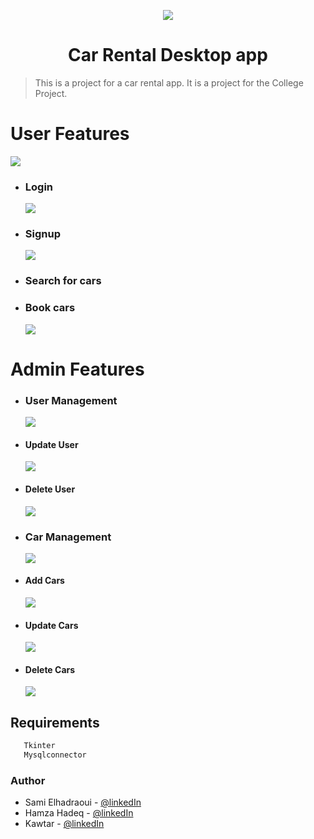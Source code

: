 
<p align="center">
<img src="/logo.PNG">
</p>
<h1 align="center">Car Rental Desktop app</h1>

> This is a project for a car rental app. It is a project for the College Project.

# User Features
<img src="/usermenu.PNG">

* <h3>Login</h3>
   <img src="/login.PNG">
* <h3>Signup</h3>
   <img src="/signup.PNG">
* <h3>Search for cars</h3>
* <h3>Book cars</h3>
   <img src="/bookcar.PNG">


# Admin Features
   
* <h3>User Management</h3>
   <img src="/userM.PNG">
* <h4>Update User</h4>
   <img src="/updateuser.PNG">
* <h4>Delete User</h4>
   <img src="/deleteuser.PNG">
   
* <h3>Car Management</h3>
   <img src="/carM.PNG">
* <h4>Add Cars</h4>
   <img src="/addcar.PNG">
* <h4>Update Cars</h4>
   <img src="/updatecar.PNG">
* <h4>Delete Cars</h4>
   <img src="/deletecar.PNG">
   
## Requirements
  ```sh
     Tkinter
     Mysqlconnector
  ```

### Author

* Sami Elhadraoui - [@linkedIn](https://www.linkedin.com/in/sami-elhadraoui-532971273/)
* Hamza Hadeq - [@linkedIn](https://www.linkedin.com)
* Kawtar - [@linkedIn](https://www.linkedin.com)

